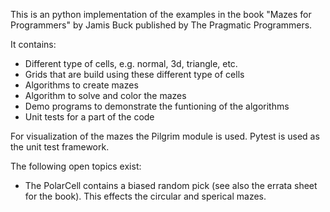 This is an python implementation of the examples in the book "Mazes for Programmers" by Jamis Buck published by The Pragmatic Programmers.

It contains:
- Different type of cells, e.g. normal, 3d, triangle, etc.
- Grids that are build using these different type of cells
- Algorithms to create mazes
- Algorithm to solve and color the mazes
- Demo programs to demonstrate the funtioning of the algorithms
- Unit tests for a part of the code

For visualization of the mazes the Pilgrim module is used.
Pytest is used as the unit test framework.

The following open topics exist:
- The PolarCell contains a biased random pick (see also the errata sheet for the book). This effects the circular and sperical mazes.
